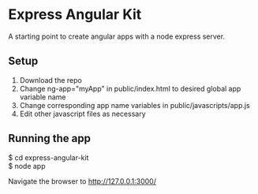 # Express Angular Kit

A starting point to create angular apps with a node express server.


## Setup

1. Download the repo
2. Change ng-app="myApp" in public/index.html to desired global app variable name
3. Change corresponding app name variables in public/javascripts/app.js
4. Edit other javascript files as necessary

## Running the app

$ cd express-angular-kit  
$ node app  

Navigate the browser to http://127.0.0.1:3000/

